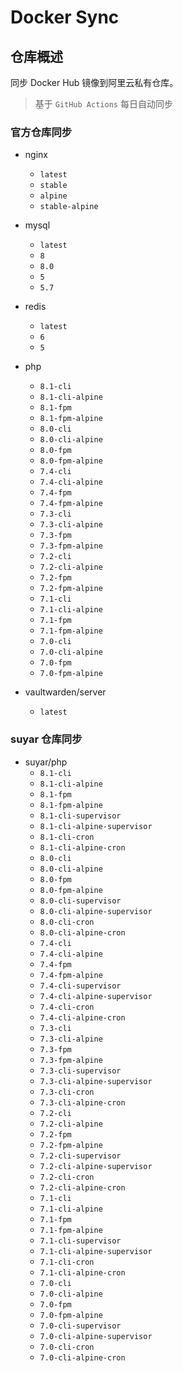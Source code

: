 # Docker Sync

## 仓库概述

同步 Docker Hub 镜像到阿里云私有仓库。

> 基于 `GitHub Actions` 每日自动同步

### 官方仓库同步

- nginx
    - `latest`
    - `stable`
    - `alpine`
    - `stable-alpine`

- mysql
    - `latest`
    - `8`
    - `8.0`
    - `5`
    - `5.7`

- redis
    - `latest`
    - `6`
    - `5`

- php
    - `8.1-cli`
    - `8.1-cli-alpine`
    - `8.1-fpm`
    - `8.1-fpm-alpine`
    - `8.0-cli`
    - `8.0-cli-alpine`
    - `8.0-fpm`
    - `8.0-fpm-alpine`
    - `7.4-cli`
    - `7.4-cli-alpine`
    - `7.4-fpm`
    - `7.4-fpm-alpine`
    - `7.3-cli`
    - `7.3-cli-alpine`
    - `7.3-fpm`
    - `7.3-fpm-alpine`
    - `7.2-cli`
    - `7.2-cli-alpine`
    - `7.2-fpm`
    - `7.2-fpm-alpine`
    - `7.1-cli`
    - `7.1-cli-alpine`
    - `7.1-fpm`
    - `7.1-fpm-alpine`
    - `7.0-cli`
    - `7.0-cli-alpine`
    - `7.0-fpm`
    - `7.0-fpm-alpine`

- vaultwarden/server
  - `latest`

### suyar 仓库同步

- suyar/php
  - `8.1-cli`
  - `8.1-cli-alpine`
  - `8.1-fpm`
  - `8.1-fpm-alpine`
  - `8.1-cli-supervisor`
  - `8.1-cli-alpine-supervisor`
  - `8.1-cli-cron`
  - `8.1-cli-alpine-cron`
  - `8.0-cli`
  - `8.0-cli-alpine`
  - `8.0-fpm`
  - `8.0-fpm-alpine`
  - `8.0-cli-supervisor`
  - `8.0-cli-alpine-supervisor`
  - `8.0-cli-cron`
  - `8.0-cli-alpine-cron`
  - `7.4-cli`
  - `7.4-cli-alpine`
  - `7.4-fpm`
  - `7.4-fpm-alpine`
  - `7.4-cli-supervisor`
  - `7.4-cli-alpine-supervisor`
  - `7.4-cli-cron`
  - `7.4-cli-alpine-cron`
  - `7.3-cli`
  - `7.3-cli-alpine`
  - `7.3-fpm`
  - `7.3-fpm-alpine`
  - `7.3-cli-supervisor`
  - `7.3-cli-alpine-supervisor`
  - `7.3-cli-cron`
  - `7.3-cli-alpine-cron`
  - `7.2-cli`
  - `7.2-cli-alpine`
  - `7.2-fpm`
  - `7.2-fpm-alpine`
  - `7.2-cli-supervisor`
  - `7.2-cli-alpine-supervisor`
  - `7.2-cli-cron`
  - `7.2-cli-alpine-cron`
  - `7.1-cli`
  - `7.1-cli-alpine`
  - `7.1-fpm`
  - `7.1-fpm-alpine`
  - `7.1-cli-supervisor`
  - `7.1-cli-alpine-supervisor`
  - `7.1-cli-cron`
  - `7.1-cli-alpine-cron`
  - `7.0-cli`
  - `7.0-cli-alpine`
  - `7.0-fpm`
  - `7.0-fpm-alpine`
  - `7.0-cli-supervisor`
  - `7.0-cli-alpine-supervisor`
  - `7.0-cli-cron`
  - `7.0-cli-alpine-cron`
